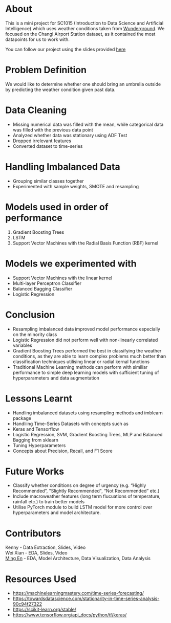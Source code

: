 # About
This is a mini project for SC1015 (Introduction to Data Science and Artificial Intelligence) which uses weather conditions taken from [Wunderground](https://www.wunderground.com/weather/WSSS "Wunderground"). We focused on the Changi Airport Station dataset, as it contained the most datapoints for us to work with.

You can follow our project using the slides provided [here](https://docs.google.com/presentation/d/1KrQD1V2QRjoReH4YOghomfbqK7u-ulyihedcrom0Euk/edit?usp=sharing "Presentation")

# Problem Definition
We would like to determine whether one should bring an umbrella outside by predicting the weather condition given past data.

# Data Cleaning
* Missing numerical data was filled with the mean, while categorical data was filled with the previous data point
* Analyzed whether data was stationary using ADF Test
* Dropped irrelevant features
* Converted dataset to time-series

# Handling Imbalanced Data
* Grouping similar classes together
* Experimented with sample weights, SMOTE and resampling

# Models used in order of performance
1. Gradient Boosting Trees
2. LSTM
3. Support Vector Machines with the Radial Basis Function (RBF) kernel

# Models we experimented with
* Support Vector Machines with the linear kernel
* Multi-layer Perceptron Classifier
* Balanced Bagging Classifier
* Logistic Regression

# Conclusion
* Resampling imbalanced data improved model performance especially on the minority class
* Logistic Regression did not perform well with non-linearly correlated variables
* Gradient Boosting Trees performed the best in classifying the weather conditions, as they are able to learn complex problems much better than classification techniques utilising linear or radial kernal functions
* Traditional Machine Learning methods can perform with similiar performance to simple deep learning models with sufficient tuning of hyperparameters and data augmentation

# Lessons Learnt
* Handling imbalanced datasets using resampling methods and imblearn package
* Handliing Time-Series Datasets with concepts such as 
* Keras and Tensorflow
* Logistic Regression, SVM, Gradient Boosting Trees, MLP and Balanced Bagging from sklearn
* Tuning Hyperparameters
* Concepts about Precision, Recall, and F1 Score

# Future Works
* Classify whether conditions on degree of urgency (e.g. “Highly Recommended”, "Slightly Recommended", “Not Recommended” etc.)
* Include macroweather features (long term flucuations of temperature, rainfall etc.) to train better models
* Utilise PyTorch module to build LSTM model for more control over hyperparameters and model architecture.

# Contributors
Kenny - Data Extraction, Slides, Video  
Wei Xian - EDA, Slides, Video  
[Ming En](https://github.com/MingEn82 "Github") - EDA, Model Architecture, Data Visualization, Data Analysis 

# Resources Used
* https://machinelearningmastery.com/time-series-forecasting/
* https://towardsdatascience.com/stationarity-in-time-series-analysis-90c94f27322
* https://scikit-learn.org/stable/
* https://www.tensorflow.org/api_docs/python/tf/keras/

